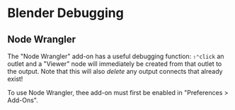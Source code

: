 # Blender Debugging

## Node Wrangler

The "Node Wrangler" add-on has a useful debugging function: `⇧⌃click` an outlet and a "Viewer" node will immediately be created from that outlet to the output. Note that this will also *delete* any output connects that already exist!

To use Node Wrangler, thee add-on must first be enabled in "Preferences > Add-Ons".